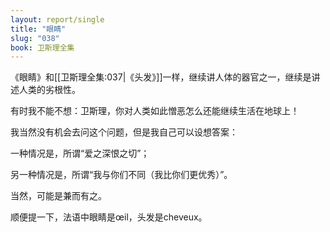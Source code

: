 ```yaml
---
layout: report/single
title: "眼睛"
slug: "038"
book: 卫斯理全集
---
```

《眼睛》和[[卫斯理全集:037|《头发》]]一样，继续讲人体的器官之一，继续是讲述人类的劣根性。

有时我不能不想：卫斯理，你对人类如此憎恶怎么还能继续生活在地球上！

我当然没有机会去问这个问题，但是我自己可以设想答案：

一种情况是，所谓“爱之深恨之切”；

另一种情况是，所谓“我与你们不同（我比你们更优秀）”。

当然，可能是兼而有之。

顺便提一下，法语中眼睛是œil，头发是cheveux。
